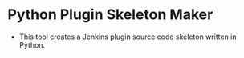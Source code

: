 # Python Plugin Skeleton Maker #
*  This tool creates a Jenkins plugin source code skeleton written in Python.
